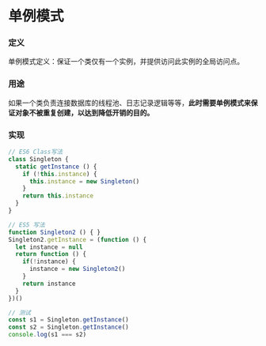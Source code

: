 # 单例模式

### 定义

单例模式定义：保证一个类仅有一个实例，并提供访问此实例的全局访问点。

### 用途

如果一个类负责连接数据库的线程池、日志记录逻辑等等，**此时需要单例模式来保证对象不被重复创建，以达到降低开销的目的。**

### 实现

```javascript
// ES6 Class写法
class Singleton {
  static getInstance () {
    if (!this.instance) {
      this.instance = new Singleton()
    }
    return this.instance
  }
}

// ES5 写法
function Singleton2 () { }
Singleton2.getInstance = (function () {
  let instance = null
  return function () {
    if(!instance) {
      instance = new Singleton2()
    }
    return instance
  }
})()

// 测试
const s1 = Singleton.getInstance()
const s2 = Singleton.getInstance()
console.log(s1 === s2)
```

